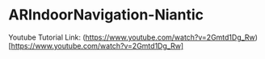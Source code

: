 # ARIndoorNavigation-Niantic

Youtube Tutorial Link: (https://www.youtube.com/watch?v=2Gmtd1Dg_Rw)[https://www.youtube.com/watch?v=2Gmtd1Dg_Rw]
